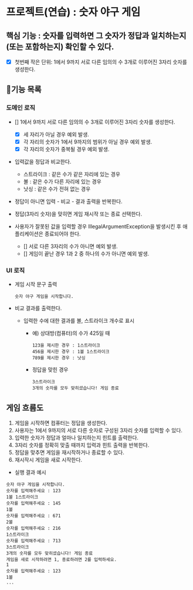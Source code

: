 # 프로젝트(연습) : 숫자 야구 게임

## 핵심 기능 : 숫자를 입력하면 그 숫자가 정답과 일치하는지(또는 포함하는지) 확인할 수 있다.

- [x] 첫번째 작은 단위: 1에서 9까지 서로 다른 임의의 수 3개로 이루어진 3자리 숫자를 생성한다.

## 🚀기능 목록

### 도메인 로직

- [] 1에서 9까지 서로 다른 임의의 수 3개로 이루어진 3자리 숫자를 생성한다.
    - [x] 세 자리가 아닐 경우 예외 발생.
    - [x] 각 자리의 숫자가 1에서 9까지의 범위가 아닐 경우 예외 발생.
    - [x] 각 자리의 숫자가 중복될 경우 예외 발생.

- 입력값을 정답과 비교한다.
    - 스트라이크 : 같은 수가 같은 자리에 있는 경우
    - 볼 : 같은 수가 다른 자리에 있는 경우
    - 낫싱 : 같은 수가 전혀 없는 경우

- 정답이 아니면 입력 - 비교 - 결과 출력을 반복한다.
- 정답(3자리 숫자)을 맞히면 게임 재시작 또는 종료 선택한다.

- 사용자가 잘못된 값을 입력할 경우 IllegalArgumentException을 발생시킨 후 애플리케이션은 종료되어야 한다.
    - [] 서로 다른 3자리의 수가 아니면 예외 발생.
    - [] 게임이 끝난 경우 1과 2 중 하나의 수가 아니면 예외 발생.

### UI 로직

- 게임 시작 문구 출력
  ```
  숫자 야구 게임을 시작합니다.
  ```

- 비교 결과를 출력한다.
    - 입력한 수에 대한 결과를 볼, 스트라이크 개수로 표시
        - 예) 상대방(컴퓨터)의 수가 425일 때
          ```
          123을 제시한 경우 : 1스트라이크
          456을 제시한 경우 : 1볼 1스트라이크
          789를 제시한 경우 : 낫싱
          ```

        - 정답을 맞힌 경우
          ```
          3스트라이크
          3개의 숫자를 모두 맞히셨습니다! 게임 종료
          ```

## 게임 흐름도

1. 게임을 시작하면 컴퓨터는 정답을 생성한다.
2. 사용자는 1에서 9까지의 서로 다른 숫자로 구성된 3자리 숫자를 입력할 수 있다.
3. 입력한 숫자가 정답과 얼마나 일치하는지 힌트를 출력한다.
4. 3자리 숫자를 정확히 맞출 때까지 입력과 힌트 출력을 반복한다.
5. 정답을 맞추면 게임을 재시작하거나 종료할 수 있다.
6. 재시작시 게임을 새로 시작한다.

- 실행 결과 예시

```
숫자 야구 게임을 시작합니다.
숫자를 입력해주세요 : 123
1볼 1스트라이크
숫자를 입력해주세요 : 145
1볼
숫자를 입력해주세요 : 671
2볼
숫자를 입력해주세요 : 216
1스트라이크
숫자를 입력해주세요 : 713
3스트라이크
3개의 숫자를 모두 맞히셨습니다! 게임 종료
게임을 새로 시작하려면 1, 종료하려면 2를 입력하세요.
1
숫자를 입력해주세요 : 123
1볼
...
```
